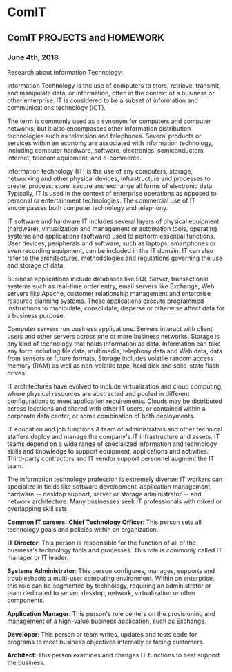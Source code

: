# ComIT

## ComIT PROJECTS and HOMEWORK

### **June 4th, 2018**

Research about Information Technology:

Information Technology is the use of computers to store, retrieve, transmit, and manipulate data, or information, often in the context of a business or other enterprise. IT is considered to be a subset of information and communications technology (ICT).

The term is commonly used as a synonym for computers and computer networks, but it also encompasses other information distribution technologies such as television and telephones. Several products or services within an economy are associated with information technology, including computer hardware, software, electronics, semiconductors, internet, telecom equipment, and e-commerce.

Information technology (IT) is the use of any computers, storage, networking and other physical devices, infrastructure and processes to create, process, store, secure and exchange all forms of electronic data. Typically, IT is used in the context of enterprise operations as opposed to personal or entertainment technologies. The commercial use of IT encompasses both computer technology and telephony.

IT software and hardware
IT includes several layers of physical equipment (hardware), virtualization and management or automation tools, operating systems and applications (software) used to perform essential functions. User devices, peripherals and software, such as laptops, smartphones or even recording equipment, can be included in the IT domain. IT can also refer to the architectures, methodologies and regulations governing the use and storage of data.

Business applications include databases like SQL Server, transactional systems such as real-time order entry, email servers like Exchange, Web servers like Apache, customer relationship management and enterprise resource planning systems. These applications execute programmed instructions to manipulate, consolidate, disperse or otherwise affect data for a business purpose.

Computer servers run business applications. Servers interact with client users and other servers across one or more business networks. Storage is any kind of technology that holds information as data. Information can take any form including file data, multimedia, telephony data and Web data, data from sensors or future formats. Storage includes volatile random access memory (RAM) as well as non-volatile tape, hard disk and solid-state flash drives.

IT architectures have evolved to include virtualization and cloud computing, where physical resources are abstracted and pooled in different configurations to meet application requirements. Clouds may be distributed across locations and shared with other IT users, or contained within a corporate data center, or some combination of both deployments.

IT education and job functions
A team of administrators and other technical staffers deploy and manage the company's IT infrastructure and assets. IT teams depend on a wide range of specialized information and technology skills and knowledge to support equipment, applications and activities. Third-party contractors and IT vendor support personnel augment the IT team.

The information technology profession is extremely diverse: IT workers can specialize in fields like software development, application management, hardware -- desktop support, server or storage administrator -- and network architecture. Many businesses seek IT professionals with mixed or overlapping skill sets.

**Common IT careers:**
__Chief Technology Officer__: This person sets all technology goals and policies within an organization.

__IT Director__: This person is responsible for the function of all of the business's technology tools and processes. This role is commonly called IT manager or IT leader.

__Systems Administrator__: This person configures, manages, supports and troubleshoots a multi-user computing environment. Within an enterprise, this role can be segmented by technology, requiring an administrator or team dedicated to server, desktop, network, virtualization or other components.

__Application Manager__: This person's role centers on the provisioning and management of a high-value business application, such as Exchange.

__Developer__: This person or team writes, updates and tests code for programs to meet business objectives internally or facing customers.

__Architect__: This person examines and changes IT functions to best support the business.


